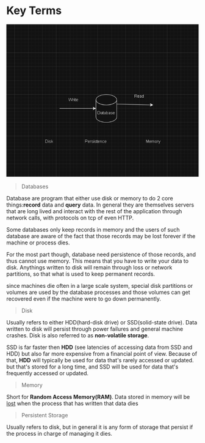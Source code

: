 # Key Terms 

![Storage diagram](./image/storage.png)


> Databases

 Database are program that either use disk or memory to do 2 core things:**record** data and **query** data. In general they are themselves servers that are long lived and interact with the rest of the application through network calls, with protocols on tcp of even HTTP.

 Some databases only keep records in memory and the users of such database are aware of the fact that those records may be lost forever if the machine or process dies.

 For the most part though, database need persistence of those records, and thus cannot use memory. This means that you have to write your data to disk. Anythings written to disk will remain through loss or network partitions, so that what is used to keep permanent records.

 since machines die often in a large scale system, special disk partitions or volumes are used by the database processes and those volumes can get recovered even if the machine were to go down permanently.

> Disk 

  Usually refers to either HDD(hard-disk drive) or SSD(solid-state drive). Data written to disk will persist through power failures and general machine crashes. Disk is also referred to as **non-volatile storage**.

  SSD is far faster then **HDD** (see latencies of accessing data from SSD and HDD) but also far more expensive from a financial point of view. Because of that, **HDD** will typically be used for data that's rarely accessed or updated. but that's stored for a long time, and SSD will be used for data  that's frequently accessed or updated.

> Memory 
 
  Short for **Random Access Memory(RAM)**. Data  stored in memory will be <ins>lost</ins> when the process that has written that data dies

> Persistent Storage 

  Usually refers to disk, but in general it is any form of storage that persist if the process in charge of managing it dies.